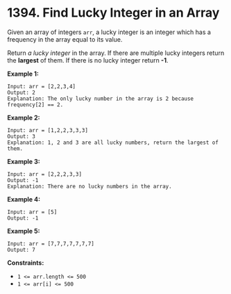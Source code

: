 # 1394. Find Lucky Integer in an Array

Given an array of integers `arr`, a lucky integer is an integer which has a frequency in the array equal to its value.

Return *a lucky integer* in the array. If there are multiple lucky integers return the **largest** of them. If there is no lucky integer return **-1**.

**Example 1:**

```()
Input: arr = [2,2,3,4]
Output: 2
Explanation: The only lucky number in the array is 2 because frequency[2] == 2.
```

**Example 2:**

```()
Input: arr = [1,2,2,3,3,3]
Output: 3
Explanation: 1, 2 and 3 are all lucky numbers, return the largest of them.
```

**Example 3:**

```()
Input: arr = [2,2,2,3,3]
Output: -1
Explanation: There are no lucky numbers in the array.
```

**Example 4:**

```()
Input: arr = [5]
Output: -1
```

**Example 5:**

```()
Input: arr = [7,7,7,7,7,7,7]
Output: 7
```

**Constraints:**

- `1 <= arr.length <= 500`
- `1 <= arr[i] <= 500`
